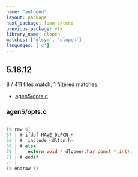 ```yaml
---
name: "autogen"
layout: package
next_package: foam-extend
previous_package: vtk
library_name: dlopen
matches: ['dlsym', 'dlopen']
languages: ['c']
---
```

## 5.18.12
8 / 411 files match, 1 filtered matches.

 - [agen5/opts.c](#agen5optsc)

### agen5/opts.c

```c

{% raw %}
67 | # ifdef HAVE_DLFCN_H
68 | #  include <dlfcn.h>
69 | # else
70 |    extern void * dlopen(char const *,int);
71 | # endif
72 | 
{% endraw %}

```